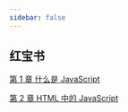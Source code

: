 ```yaml
---
sidebar: false
---
```


## 红宝书

[第 1 章 什么是 JavaScript](./01.md)

[第 2 章 HTML 中的 JavaScript](./02.md)
